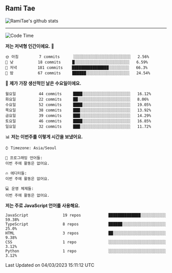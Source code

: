## Rami Tae

![RamiTae's github stats](https://github-readme-stats.vercel.app/api?username=RamiTae&show_icons=true&theme=tokyonight)

---
<!--START_SECTION:waka-->
![Code Time](http://img.shields.io/badge/Code%20Time-566%20hrs%2024%20mins-blue)

**저는 저녁형 인간이에요. 🦉** 

```text
🌞 아침         7 commits      ░░░░░░░░░░░░░░░░░░░░░░░░░   2.56% 
🌆 낮　         18 commits     █░░░░░░░░░░░░░░░░░░░░░░░░   6.59% 
🌃 저녁         181 commits    ████████████████░░░░░░░░░   66.3% 
🌙 밤　         67 commits     ██████░░░░░░░░░░░░░░░░░░░   24.54%

```
📅 **제가 가장 생산적인 날은 수요일이에요.** 

```text
월요일          44 commits     ████░░░░░░░░░░░░░░░░░░░░░   16.12% 
화요일          22 commits     ██░░░░░░░░░░░░░░░░░░░░░░░   8.06% 
수요일          52 commits     ████░░░░░░░░░░░░░░░░░░░░░   19.05% 
목요일          38 commits     ███░░░░░░░░░░░░░░░░░░░░░░   13.92% 
금요일          39 commits     ███░░░░░░░░░░░░░░░░░░░░░░   14.29% 
토요일          46 commits     ████░░░░░░░░░░░░░░░░░░░░░   16.85% 
일요일          32 commits     ███░░░░░░░░░░░░░░░░░░░░░░   11.72%

```


📊 **저는 이번주를 이렇게 시간을 보냈어요.** 

```text
⌚︎ Timezone: Asia/Seoul

💬 프로그래밍 언어들: 
이번 주에 활동은 없어요.

🔥 에디터들: 
이번 주에 활동은 없어요.

💻 운영 체제들: 
이번 주에 활동은 없어요.

```

**저는 주로 JavaScript 언어를 사용해요.** 

```text
JavaScript               19 repos            ██████████████░░░░░░░░░░░   59.38% 
TypeScript               8 repos             ██████░░░░░░░░░░░░░░░░░░░   25.0% 
HTML                     3 repos             ██░░░░░░░░░░░░░░░░░░░░░░░   9.38% 
CSS                      1 repo              ░░░░░░░░░░░░░░░░░░░░░░░░░   3.12% 
Python                   1 repo              ░░░░░░░░░░░░░░░░░░░░░░░░░   3.12%

```



 Last Updated on 04/03/2023 15:11:12 UTC
<!--END_SECTION:waka-->
